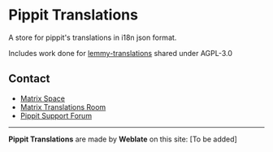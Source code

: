 # Pippit Translations

A store for pippit's translations in i18n json format.

Includes work done for [lemmy-translations](https://github.com/LemmyNet/lemmy-translations) shared under AGPL-3.0

## Contact

- [Matrix Space](https://matrix.to/#/#pippit:matrix.org)
- [Matrix Translations Room](https://matrix.to/#/#pippit-translations:matrix.org)
- [Pippit Support Forum](https://programming.dev/c/pippit)

---

**Pippit Translations** are made by **Weblate** on this site: [To be added]
